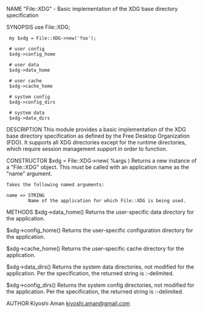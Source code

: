NAME
    "File::XDG" - Basic implementation of the XDG base directory
    specification

SYNOPSIS
     use File::XDG;
 
     my $xdg = File::XDG->new('foo');

     # user config
     $xdg->config_home

     # user data
     $xdg->data_home

     # user cache
     $xdg->cache_home

     # system config
     $xdg->config_dirs

     # system data
     $xdg->data_dirs

DESCRIPTION
    This module provides a basic implementation of the XDG base directory
    specification as defined by the Free Desktop Organization (FDO). It
    supports all XDG directories except for the runtime directories, which
    require session management support in order to function.

CONSTRUCTOR
  $xdg = File::XDG->new( %args )
    Returns a new instance of a "File::XDG" object. This must be called with
    an application name as the "name" argument.

    Takes the following named arguments:

    name => STRING
            Name of the application for which File::XDG is being used.

METHODS
  $xdg->data_home()
    Returns the user-specific data directory for the application.

  $xdg->config_home()
    Returns the user-specific configuration directory for the application.

  $xdg->cache_home()
    Returns the user-specific cache directory for the application.

  $xdg->data_dirs()
    Returns the system data directories, not modified for the application.
    Per the specification, the returned string is :-delimited.

  $xdg->config_dirs()
    Returns the system config directories, not modified for the application.
    Per the specification, the returned string is :-delimited.

AUTHOR
    Kiyoshi Aman <kiyoshi.aman@gmail.com>

